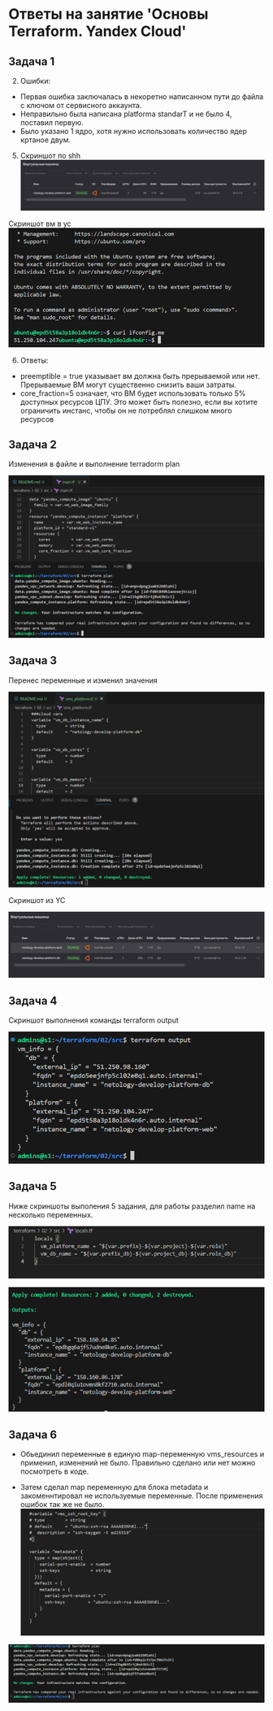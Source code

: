 # Ответы на занятие 'Основы Terraform. Yandex Cloud'

## Задача 1
2. Ошибки:
- Первая ошибка заключалась в некоретно написанном пути до файла с ключом от сервисного аккаунта.
- Неправильно была написана platforma standarT и не было 4, поставил первую.
- Было указано 1 ядро, хотя нужно использовать количество ядер кртаное двум.

5. Скриншот по shh
![image](https://github.com/mimimimimimimimimimimi/terraform/raw/main/02/files/z1.1-5.1.png)

Скриншот вм в yc
![image](https://github.com/mimimimimimimimimimimi/terraform/raw/main/02/files/z1.1-5.2.png)

6. Ответы:
- preemptible = true указывает вм должна быть прерываемой или нет. Прерываемые ВМ могут существенно снизить ваши затраты.
- core_fraction=5 означает, что ВМ будет использовать только 5% доступных ресурсов ЦПУ. Это может быть полезно, если вы хотите ограничить инстанс, чтобы он не потреблял слишком много ресурсов

## Задача 2
Изменения в файле и выполнение terradorm plan

![image](https://github.com/mimimimimimimimimimimi/terraform/raw/main/02/files/z2.1.png)

## Задача 3
Перенес переменные и изменил значения

![image](https://github.com/mimimimimimimimimimimi/terraform/raw/main/02/files/z3.1.png)

Скриншот из YC

![image](https://github.com/mimimimimimimimimimimi/terraform/raw/main/02/files/z3.2.png)

## Задача 4
Скриншот выполнения команды terraform output

![image](https://github.com/mimimimimimimimimimimi/terraform/raw/main/02/files/z4.1.png)

## Задача 5
Ниже скриншоты выполения 5 задания, для работы разделил name на несколько переменных.

![image](https://github.com/mimimimimimimimimimimi/terraform/raw/main/02/files/z5.1.png)

![image](https://github.com/mimimimimimimimimimimi/terraform/raw/main/02/files/z5.2.png)

## Задача 6
- Обьединил переменные в единую map-переменную vms_resources и применил, изменений не было. Правильно сделано или нет можно посмотреть в коде.

- Затем сделал map переменную для блока metadata и закоменнтировал не используемые переменные.
После применения ошибок так же не было.
![image](https://github.com/mimimimimimimimimimimi/terraform/raw/main/02/files/z6.1.png)

![image](https://github.com/mimimimimimimimimimimi/terraform/raw/main/02/files/z6.2.png)